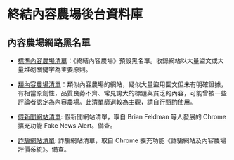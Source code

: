 終結內容農場後台資料庫
======================

## 內容農場網路黑名單

* [標準內容農場清單](https://danny0838.github.io/content-farm-terminator/files/blocklist/content-farms.txt)：《終結內容農場》預設黑名單。收錄網站以大量盜文或大量堆砌關鍵字為主要原則。

* [類內容農場清單](https://danny0838.github.io/content-farm-terminator/files/blocklist/nearly-content-farms.txt)：類似內容農場的網站，疑似大量盜用圖文但未有明確證據，有相當原創性，品質良莠不齊、常見誇大的標題與貧乏的內容，可能曾被一些評論者認定為內容農場。此清單篩選較為主觀，請自行甄酌使用。

* [假新聞網站清單](https://danny0838.github.io/content-farm-terminator/files/blocklist/fake-news.txt): 假新聞網站清單，取自 Brian Feldman 等人發展的 Chrome 擴充功能 Fake News Alert。備查。

* [詐騙網站清單](https://danny0838.github.io/content-farm-terminator/files/blocklist/scam-sites.txt): 詐騙網站清單，取自 Chrome 擴充功能《詐騙網站及內容農場評價系統》。備查。
